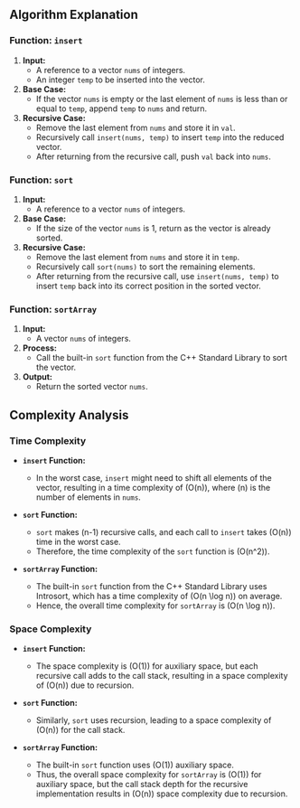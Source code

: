 ## Algorithm Explanation

### Function: `insert`

1. **Input:** 
    - A reference to a vector `nums` of integers.
    - An integer `temp` to be inserted into the vector.
2. **Base Case:**
    - If the vector `nums` is empty or the last element of `nums` is less than or equal to `temp`, append `temp` to `nums` and return.
3. **Recursive Case:**
    - Remove the last element from `nums` and store it in `val`.
    - Recursively call `insert(nums, temp)` to insert `temp` into the reduced vector.
    - After returning from the recursive call, push `val` back into `nums`.

### Function: `sort`

1. **Input:** 
    - A reference to a vector `nums` of integers.
2. **Base Case:**
    - If the size of the vector `nums` is 1, return as the vector is already sorted.
3. **Recursive Case:**
    - Remove the last element from `nums` and store it in `temp`.
    - Recursively call `sort(nums)` to sort the remaining elements.
    - After returning from the recursive call, use `insert(nums, temp)` to insert `temp` back into its correct position in the sorted vector.

### Function: `sortArray`

1. **Input:**
    - A vector `nums` of integers.
2. **Process:**
    - Call the built-in `sort` function from the C++ Standard Library to sort the vector.
3. **Output:**
    - Return the sorted vector `nums`.

## Complexity Analysis

### Time Complexity

- **`insert` Function:** 
  - In the worst case, `insert` might need to shift all elements of the vector, resulting in a time complexity of \(O(n)\), where \(n\) is the number of elements in `nums`.

- **`sort` Function:**
  - `sort` makes \(n-1\) recursive calls, and each call to `insert` takes \(O(n)\) time in the worst case.
  - Therefore, the time complexity of the `sort` function is \(O(n^2)\).

- **`sortArray` Function:**
  - The built-in `sort` function from the C++ Standard Library uses Introsort, which has a time complexity of \(O(n \log n)\) on average.
  - Hence, the overall time complexity for `sortArray` is \(O(n \log n)\).

### Space Complexity

- **`insert` Function:**
  - The space complexity is \(O(1)\) for auxiliary space, but each recursive call adds to the call stack, resulting in a space complexity of \(O(n)\) due to recursion.

- **`sort` Function:**
  - Similarly, `sort` uses recursion, leading to a space complexity of \(O(n)\) for the call stack.

- **`sortArray` Function:**
  - The built-in `sort` function uses \(O(1)\) auxiliary space.
  - Thus, the overall space complexity for `sortArray` is \(O(1)\) for auxiliary space, but the call stack depth for the recursive implementation results in \(O(n)\) space complexity due to recursion.
